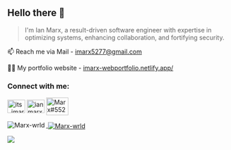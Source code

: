 <h2 align="left">Hello there 👋</h2>

 > I'm Ian Marx, a result-driven software engineer with expertise in optimizing systems, enhancing collaboration, and fortifying security.

📫 Reach me via Mail  - imarx5277@gmail.com

👨‍💻 My portfolio website - [imarx-webportfolio.netlify.app/](https://imarx-webportfolio.netlify.app/)

<h3 align="left">Connect with me:</h3>
<p align="left">
<a href="https://x.com/its_imarx" target="blank"><img align="center" src="https://raw.githubusercontent.com/rahuldkjain/github-profile-readme-generator/master/src/images/icons/Social/twitter.svg" alt="its_imarx" height="30" width="40"/></a>
<a href="https://linkedin.com/in/ian marx" target="blank"><img align="center" src="https://raw.githubusercontent.com/rahuldkjain/github-profile-readme-generator/master/src/images/icons/Social/linked-in-alt.svg" alt="ian marx" height="30" width="40"/></a>
<a href="https://discordapp.com/users/Marx_6" target="blank"><img align="center" src="https://raw.githubusercontent.com/rahuldkjain/github-profile-readme-generator/master/src/images/icons/Social/discord.svg" alt="Marx#5523" height="40" width="50"/>

<p><img align="left" src="https://github-readme-stats.vercel.app/api/top-langs?username=Marx-wrld&show_icons=true&theme=tokyonight&locale=en&layout=compact" alt="Marx-wrld"/></p>

<p>&nbsp;<img align="center" src="https://github-readme-stats.vercel.app/api?username=Marx-wrld&show_icons=true&theme=tokyonight&locale=en" alt="Marx-wrld"/></p>

<p align="left">
  <a href="https://skillicons.dev">
    <img src="https://skillicons.dev/icons?i=kotlin,flutter,tailwind,rust,nextjs,react,sass,mongodb,php,springboot" />
  </a>
</p>
<!--
<p><img align="center" src="https://github-readme-streak-stats.herokuapp.com/?user=Marx-wrld&theme=tokyonight" alt="Marx-wrld"/></p>
-->
